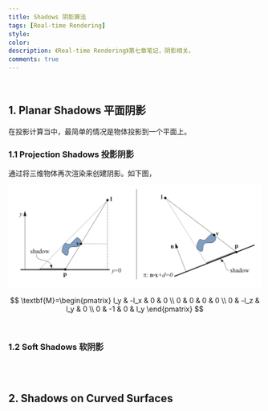 ```yaml
---
title: Shadows 阴影算法
tags: [Real-time Rendering]
style: 
color: 
description: 《Real-time Rendering》第七章笔记，阴影相关。
comments: true
---
```


<script src="https://polyfill.io/v3/polyfill.min.js?features=es6"></script>
<script id="MathJax-script" async src="https://cdn.jsdelivr.net/npm/mathjax@3/es5/tex-mml-chtml.js"></script>
<script> 
MathJax = {
  tex: {
    inlineMath: [['$', '$']],
    processEscapes: true
  }
};
</script>

<br/>

## 1. Planar Shadows 平面阴影

在投影计算当中，最简单的情况是物体投影到一个平面上。

### 1.1 Projection Shadows 投影阴影

通过将三维物体再次渲染来创建阴影。如下图，

![avatar](../assets/img/post2/rtr7/1.png)


$$
\textbf{M}=\begin{pmatrix} l_y & -l_x & 0 & 0 \\ 0 & 0 & 0 & 0 \\ 0 & -l_z & l_y & 0 \\ 0 & -1 & 0 & l_y \end{pmatrix}
$$




<br/>

### 1.2 Soft Shadows 软阴影





<br/>

<br/>

## 2. Shadows on Curved Surfaces



<br/>

<br/>

